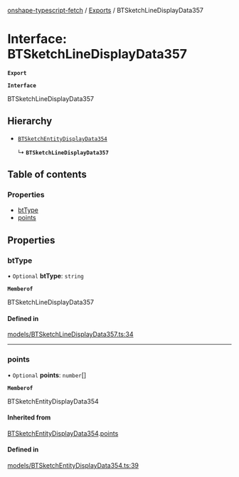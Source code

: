 [onshape-typescript-fetch](../README.md) / [Exports](../modules.md) / BTSketchLineDisplayData357

# Interface: BTSketchLineDisplayData357

**`Export`**

**`Interface`**

BTSketchLineDisplayData357

## Hierarchy

- [`BTSketchEntityDisplayData354`](BTSketchEntityDisplayData354.md)

  ↳ **`BTSketchLineDisplayData357`**

## Table of contents

### Properties

- [btType](BTSketchLineDisplayData357.md#bttype)
- [points](BTSketchLineDisplayData357.md#points)

## Properties

### btType

• `Optional` **btType**: `string`

**`Memberof`**

BTSketchLineDisplayData357

#### Defined in

[models/BTSketchLineDisplayData357.ts:34](https://github.com/toebes/onshape-typescript-fetch/blob/3e11ae1/models/BTSketchLineDisplayData357.ts#L34)

___

### points

• `Optional` **points**: `number`[]

**`Memberof`**

BTSketchEntityDisplayData354

#### Inherited from

[BTSketchEntityDisplayData354](BTSketchEntityDisplayData354.md).[points](BTSketchEntityDisplayData354.md#points)

#### Defined in

[models/BTSketchEntityDisplayData354.ts:39](https://github.com/toebes/onshape-typescript-fetch/blob/3e11ae1/models/BTSketchEntityDisplayData354.ts#L39)
